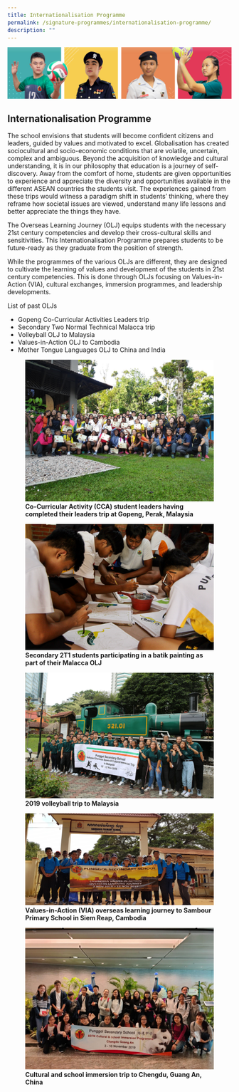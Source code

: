 ```yaml
---
title: Internationalisation Programme
permalink: /signature-programmes/internationalisation-programme/
description: ""
---
```

![](/images/Our%20School/subbanner.jpg)

## Internationalisation Programme


The school envisions that students will become confident citizens and leaders, guided by values and motivated to excel. Globalisation has created sociocultural and socio-economic conditions that are volatile, uncertain, complex and ambiguous. Beyond the acquisition of knowledge and cultural understanding, it is in our philosophy that education is a journey of self-discovery. Away from the comfort of home, students are given opportunities to experience and appreciate the diversity and opportunities available in the different ASEAN countries the students visit. The experiences gained from these trips would witness a paradigm shift in students’ thinking, where they reframe how societal issues are viewed, understand many life lessons and better appreciate the things they have. 

The Overseas Learning Journey (OLJ) equips students with the necessary 21st century competencies and develop their cross-cultural skills and sensitivities. This Internationalisation Programme prepares students to be future-ready as they graduate from the position of strength.

While the programmes of the various OLJs are different, they are designed to cultivate the learning of values and development of the students in 21st century competencies. This is done through OLJs focusing on Values-in-Action (VIA), cultural exchanges, immersion programmes, and leadership developments. 
  

List of past OLJs

  

*   Gopeng Co-Curricular Activities Leaders trip
*   Secondary Two Normal Technical Malacca trip
*   Volleyball OLJ to Malaysia
*   Values-in-Action OLJ to Cambodia
*   Mother Tongue Languages OLJ to China and India

<figure>
<img src="/images/Signature%20Programmes/Internationalisation%20Programme/CCA%20Student%20leaders%20completed%20leaders%20trip%20at%20Gopeng,%20Perak,%20Malaysia.jpg">
<figcaption> <strong> Co-Curricular Activity (CCA) student leaders having completed their leaders trip at Gopeng, Perak, Malaysia</strong> </figcaption>
</figure>

<figure>
<img src="/images/Signature%20Programmes/Internationalisation%20Programme/Copy%20of%20OLJ_Melaka_4.jpeg">
<figcaption> <strong> Secondary 2T1 students participating in a batik painting as part of their Malacca OLJ</strong> </figcaption>
</figure>

<figure>
<img src="/images/Signature%20Programmes/Internationalisation%20Programme/Copy%20of%205DM30014.jpg">
<figcaption> <strong> 2019 volleyball trip to Malaysia</strong> </figcaption>
</figure>

<figure>
<img src="/images/Signature%20Programmes/Internationalisation%20Programme/VIA%20overseas%20learning%20journey.jpg">
<figcaption> <strong>Values-in-Action (VIA) overseas learning journey to Sambour Primary School in Siem Reap, Cambodia</strong> </figcaption>
</figure>

<figure>
<img src="/images/Signature%20Programmes/Internationalisation%20Programme/Cultural%20and%20school%20immersion%20trip.jpg">
<figcaption> <strong>Cultural and school immersion trip to Chengdu, Guang An, China</strong> </figcaption>
</figure>